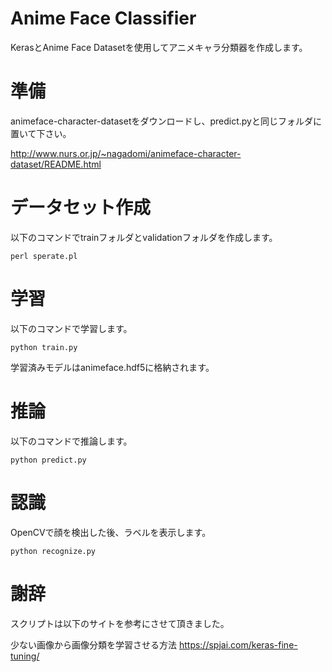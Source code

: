 # Anime Face Classifier

KerasとAnime Face Datasetを使用してアニメキャラ分類器を作成します。

# 準備

animeface-character-datasetをダウンロードし、predict.pyと同じフォルダに置いて下さい。

http://www.nurs.or.jp/~nagadomi/animeface-character-dataset/README.html

# データセット作成

以下のコマンドでtrainフォルダとvalidationフォルダを作成します。

`perl sperate.pl`

# 学習

以下のコマンドで学習します。

`python train.py`

学習済みモデルはanimeface.hdf5に格納されます。

# 推論

以下のコマンドで推論します。

`python predict.py`

# 認識

OpenCVで顔を検出した後、ラベルを表示します。

`python recognize.py`

# 謝辞

スクリプトは以下のサイトを参考にさせて頂きました。

少ない画像から画像分類を学習させる方法
https://spjai.com/keras-fine-tuning/

